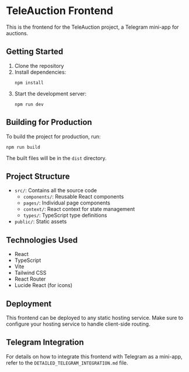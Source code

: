 # TeleAuction Frontend

This is the frontend for the TeleAuction project, a Telegram mini-app for auctions.

## Getting Started

1. Clone the repository
2. Install dependencies:
   ```
   npm install
   ```
3. Start the development server:
   ```
   npm run dev
   ```

## Building for Production

To build the project for production, run:

```
npm run build
```

The built files will be in the `dist` directory.

## Project Structure

- `src/`: Contains all the source code
  - `components/`: Reusable React components
  - `pages/`: Individual page components
  - `context/`: React context for state management
  - `types/`: TypeScript type definitions
- `public/`: Static assets

## Technologies Used

- React
- TypeScript
- Vite
- Tailwind CSS
- React Router
- Lucide React (for icons)

## Deployment

This frontend can be deployed to any static hosting service. Make sure to configure your hosting service to handle client-side routing.

## Telegram Integration

For details on how to integrate this frontend with Telegram as a mini-app, refer to the `DETAILED_TELEGRAM_INTEGRATION.md` file.